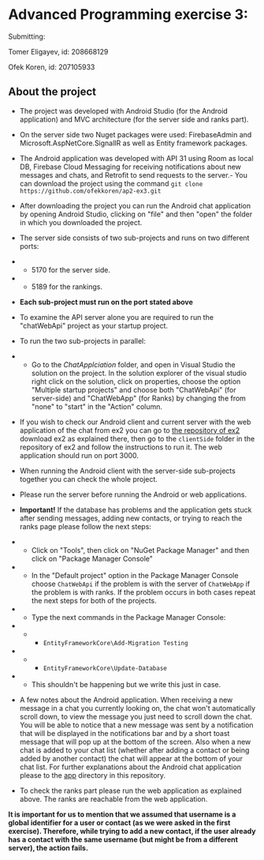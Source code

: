 
# Advanced Programming exercise 3:
Submitting:

Tomer Eligayev, id: 208668129

Ofek Koren, id: 207105933

## **About the project**	
- The project was developed with Android Studio (for the Android application) and MVC architecture (for the server side and ranks part).
- On the server side two Nuget packages were used: FirebaseAdmin and Microsoft.AspNetCore.SignalIR as well as Entity framework packages.
- The Android application was developed with API 31 using Room as local DB, Firebase Cloud Messaging for receiving notifications about new messages and chats, and Retrofit to send requests to the server.- You can download the project using the command `git clone https://github.com/ofekkoren/ap2-ex3.git`
- After downloading the project you can run the Android chat application by opening Android Studio, clicking on "file" and then "open" the folder in which you downloaded the project.
- The server side consists of two sub-projects and runs on two different ports:
-  - 5170 for the server side.
-  - 5189 for the rankings.
- **Each sub-project must run on the port stated above**
-  To examine the API server alone you are required to run the "chatWebApi" project as your startup project. 

-  To run the two sub-projects in parallel:
-   - Go to the *ChatApplciation* folder, and open in Visual Studio the solution on the project. In the solution explorer of the visual studio right click on the solution, click on properties, choose the option "Multiple startup projects" and choose both "ChatWebApi" (for server-side) and "ChatWebApp" (for Ranks) by changing the from "none" to "start" in the "Action" column.
- If you wish to check our Android client and current server with the web application of the chat from ex2 you can go to [the repository of ex2](https://github.com/TOMER-77/AP2-EX2) download ex2 as explained there, then go to the `clientSide` folder in the repository of ex2 and follow the instructions to run it. The web application should run on port 3000.
- When running the Android client with the server-side sub-projects together you can check the whole project. 
- Please run the server before running the Android or web applications.
- **Important!** If the database has problems and the application gets stuck after sending messages, adding new contacts, or trying to reach the ranks page please follow the next steps:
- - Click on "Tools", then click on "NuGet Package Manager" and then click on "Package Manager Console"
- - In the "Default project" option in the Package Manager Console choose `ChatWebApi` if the problem is with the server of `ChatWebApp` if the problem is with ranks. If the problem occurs in both cases repeat the next steps for both of the projects.
- - Type the next commands in the Package Manager Console:
- - - `EntityFrameworkCore\Add-Migration Testing` 
- - - `EntityFrameworkCore\Update-Database`
- - This shouldn't be happening but we write this just in case.
- A few notes about the Android application. When receiving a new message in a chat you currently looking on, the chat won't automatically scroll down, to view the message you just need to scroll down the chat. You will be able to notice that a new message was sent by a notification that will be displayed in the notifications bar and by a short toast message that will pop up at the bottom of the screen. Also when a new chat is added to your chat list (whether after adding a contact or being added by another contact) the chat will appear at the bottom of your chat list. For further explanations about the Android chat application please to the [app](https://github.com/ofekkoren/ap2-ex3/tree/main/app) directory in this repository.
- To check the ranks part please run the web application as explained above. The ranks are reachable from the web application.

**It is important for us to mention that we assumed that username is a global identifier for a user or contact (as we were asked in the first exercise). Therefore, while trying to add a new contact, if the user already has a contact with the same username (but might be from a different server), the action fails.**
